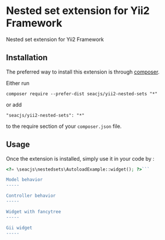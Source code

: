 Nested set extension for Yii2 Framework
=======================================
Nested set extension for Yii2 Framework

Installation
------------

The preferred way to install this extension is through [composer](http://getcomposer.org/download/).

Either run

```
composer require --prefer-dist seacjs/yii2-nested-sets "*"
```

or add

```
"seacjs/yii2-nested-sets": "*"
```

to the require section of your `composer.json` file.


Usage
-----

Once the extension is installed, simply use it in your code by  :

```php
<?= \seacjs\nestedsets\AutoloadExample::widget(); ?>```

Model behavior
-----

Controller behavior
-----

Widget with fancytree
-----

Gii widget
-----